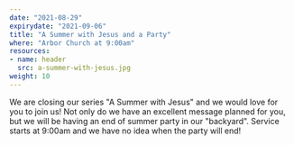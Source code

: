 ```yaml
---
date: "2021-08-29"
expirydate: "2021-09-06"
title: "A Summer with Jesus and a Party"
where: "Arbor Church at 9:00am"
resources:
- name: header
  src: a-summer-with-jesus.jpg
weight: 10
---
```

 
We are closing our series "A Summer with Jesus" and we would love for you to join us! Not only do we have an excellent message planned for you, but we will be having an end of summer party in our "backyard". Service starts at 9:00am and we have no idea when the party will end!


